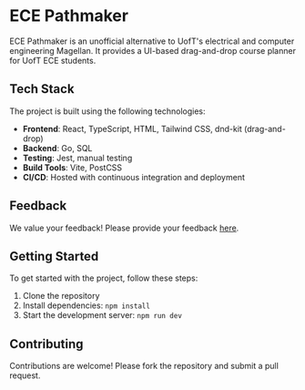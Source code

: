# ECE Pathmaker

ECE Pathmaker is an unofficial alternative to UofT's electrical and computer engineering Magellan. It provides a UI-based drag-and-drop course planner for UofT ECE students.

## Tech Stack

The project is built using the following technologies:
- **Frontend**: React, TypeScript, HTML, Tailwind CSS, dnd-kit (drag-and-drop)
- **Backend**: Go, SQL
- **Testing**: Jest, manual testing
- **Build Tools**: Vite, PostCSS
- **CI/CD**: Hosted with continuous integration and deployment

## Feedback

We value your feedback! Please provide your feedback [here](https://forms.gle/YjY4d6zPToQ9c2Ea6).

## Getting Started

To get started with the project, follow these steps:

1. Clone the repository
2. Install dependencies: `npm install`
3. Start the development server: `npm run dev`

## Contributing

Contributions are welcome! Please fork the repository and submit a pull request.